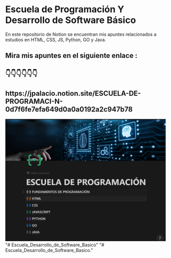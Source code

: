 
<h1>Escuela de Programación Y Desarrollo de Software Básico</h1>

<p>
En este repositorio de Notion se encuentran mis apuntes relacionados a estudios en HTML, CSS, JS, Python, GO y Java.
<br>
</p>

<h2> Mira mis apuntes en el siguiente enlace : </h2>

<h2>👇👇👇👇👇👇</h2>

<h2>https://jpalacio.notion.site/ESCUELA-DE-PROGRAMACI-N-0d7f6fe7efa649d0a0a0192a2c947b78</h2>


<img src="/HTML/img/Captura.PNG" alt="imagen de muestra libro de Notion" width="800">
"# Escuela_Desarrollo_de_Software_Basico"
"# Escuela_Desarrollo_de_Software_Basico."
